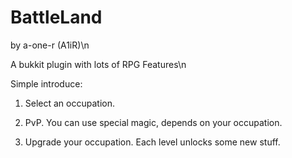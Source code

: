 # BattleLand
by a-one-r (A1iR)\n

A bukkit plugin with lots of RPG Features\n

Simple introduce:
1. Select an occupation.

2. PvP. You can use special magic, depends on your occupation.

3. Upgrade your occupation. Each level unlocks some new stuff.